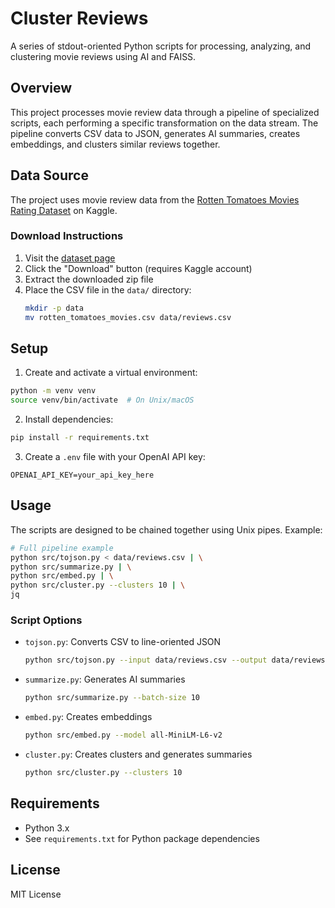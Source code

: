 # Cluster Reviews

A series of stdout-oriented Python scripts for processing, analyzing, and clustering movie reviews using AI and FAISS.

## Overview

This project processes movie review data through a pipeline of specialized scripts, each performing a specific transformation on the data stream. The pipeline converts CSV data to JSON, generates AI summaries, creates embeddings, and clusters similar reviews together.

## Data Source

The project uses movie review data from the [Rotten Tomatoes Movies Rating Dataset](https://www.kaggle.com/datasets/harshalpanchal/rotten-tomatoes-movies-rating) on Kaggle.

### Download Instructions

1. Visit the [dataset page](https://www.kaggle.com/datasets/harshalpanchal/rotten-tomatoes-movies-rating)
2. Click the "Download" button (requires Kaggle account)
3. Extract the downloaded zip file
4. Place the CSV file in the `data/` directory:
   ```bash
   mkdir -p data
   mv rotten_tomatoes_movies.csv data/reviews.csv
   ```

## Setup

1. Create and activate a virtual environment:
```bash
python -m venv venv
source venv/bin/activate  # On Unix/macOS
```

2. Install dependencies:
```bash
pip install -r requirements.txt
```

3. Create a `.env` file with your OpenAI API key:
```
OPENAI_API_KEY=your_api_key_here
```

## Usage

The scripts are designed to be chained together using Unix pipes. Example:

```bash
# Full pipeline example
python src/tojson.py < data/reviews.csv | \
python src/summarize.py | \
python src/embed.py | \
python src/cluster.py --clusters 10 | \
jq
```

### Script Options

- `tojson.py`: Converts CSV to line-oriented JSON
  ```bash
  python src/tojson.py --input data/reviews.csv --output data/reviews.json
  ```

- `summarize.py`: Generates AI summaries
  ```bash
  python src/summarize.py --batch-size 10
  ```

- `embed.py`: Creates embeddings
  ```bash
  python src/embed.py --model all-MiniLM-L6-v2
  ```

- `cluster.py`: Creates clusters and generates summaries
  ```bash
  python src/cluster.py --clusters 10
  ```


## Requirements

- Python 3.x
- See `requirements.txt` for Python package dependencies

## License

MIT License